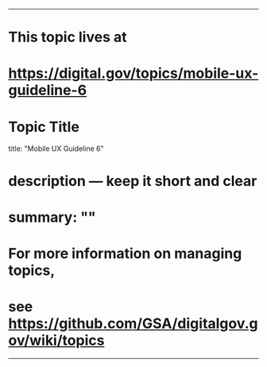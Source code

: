 
---
# This topic lives at
# https://digital.gov/topics/mobile-ux-guideline-6

# Topic Title
title: "Mobile UX Guideline 6"

# description — keep it short and clear
# summary: ""


# For more information on managing topics,
# see https://github.com/GSA/digitalgov.gov/wiki/topics
---